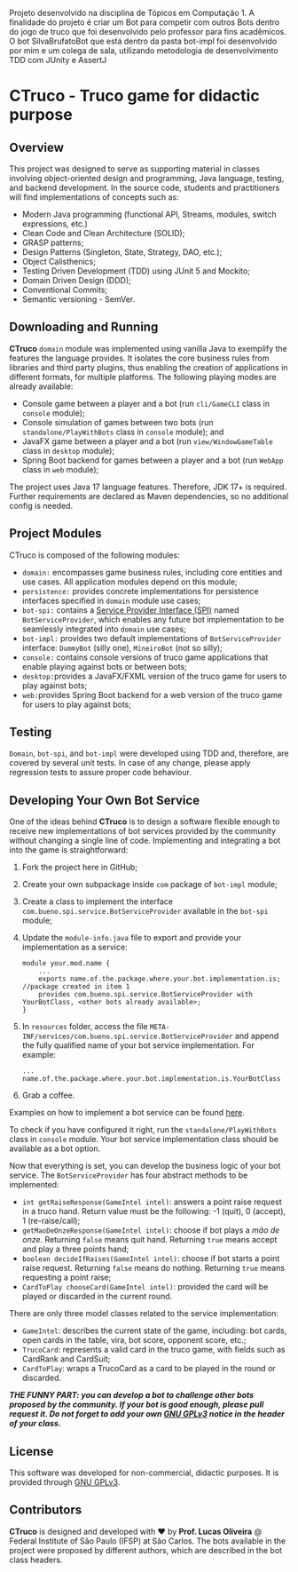 Projeto desenvolvido na disciplina de Tópicos em Computação 1. A finalidade do projeto é criar um Bot 
para competir com outros Bots dentro do jogo de truco que foi desenvolvido pelo professor para fins 
acadêmicos.
O bot SilvaBrufatoBot que está dentro da pasta bot-impl foi desenvolvido por mim e um colega
de sala, utilizando metodologia de desenvolvimento TDD com JUnity e AssertJ


# CTruco - Truco game for didactic purpose

## Overview

This project was designed to serve as supporting material in classes involving object-oriented design and programming,
Java language, testing, and backend development. In the source code, students and practitioners will find implementations 
of concepts such as: 

- Modern Java programming (functional API, Streams, modules, switch expressions, etc.)
- Clean Code and Clean Architecture (SOLID);
- GRASP patterns;
- Design Patterns (Singleton, State, Strategy, DAO, etc.);
- Object Calisthenics;
- Testing Driven Development (TDD) using JUnit 5 and Mockito;
- Domain Driven Design (DDD);
- Conventional Commits;
- Semantic versioning - SemVer.

## Downloading and Running

**CTruco** `domain` module was implemented using vanilla Java to exemplify the features the language provides. 
It isolates the core business rules from libraries and third party plugins, thus enabling the creation of applications in
different formats, for multiple platforms. The following playing modes are already available: 

- Console game between a player and a bot (run `cli/GameCLI` class in `console` module);
- Console simulation of games between two bots (run `standalone/PlayWithBots` class in `console` module); and
- JavaFX game between a player and a bot (run `view/WindowGameTable` class in `desktop` module);
- Spring Boot backend for games between a player and a bot (run `WebApp` class in `web` module);

The project uses Java 17 language features. Therefore, JDK 17+ is required. Further requirements are declared as Maven
dependencies, so no additional config is needed.  

## Project Modules

CTruco is composed of the following modules: 

- `domain:` encompasses game business rules, including core entities and use cases. All application modules depend on this module;
- `persistence:` provides concrete implementations for persistence interfaces specified in `domain` module use cases;
- `bot-spi:` contains a [Service Provider Interface (SPI)](https://docs.oracle.com/javase/tutorial/sound/SPI-intro.html) named `BotServiceProvider`, which enables any future bot implementation to be seamlessly integrated into `domain` use cases;
- `bot-impl:` provides two default implementations of `BotServiceProvider` interface: `DummyBot` (silly one), `MineiroBot` (not so silly);
- `console:` contains console versions of truco game applications that enable playing against bots or between bots;
- `desktop:`provides a JavaFX/FXML version of the truco game for users to play against bots;
- `web:`provides Spring Boot backend for a web version of the truco game for users to play against bots;


## Testing

`Domain`, `bot-spi`, and `bot-impl` were developed using TDD and, therefore, are covered by several unit tests. In case of any change, 
please apply regression tests to assure proper code behaviour.

## Developing Your Own Bot Service

One of the ideas behind **CTruco** is to design a software flexible enough to receive new implementations of bot services provided by
the community without changing a single line of code. Implementing and integrating a bot into the game is straightforward:

1. Fork the project here in GitHub;
2. Create your own subpackage inside `com` package of `bot-impl` module;
3. Create a class to implement the interface `com.bueno.spi.service.BotServiceProvider` available in the `bot-spi` module;
4. Update the `module-info.java` file to export and provide your implementation as a service:
   ```
   module your.mod.name {
       ...
       exports name.of.the.package.where.your.bot.implementation.is; //package created in item 1
       provides com.bueno.spi.service.BotServiceProvider with YourBotClass, <other bots already available>;
   }
   ```
5. In `resources` folder, access the file `META-INF/services/com.bueno.spi.service.BotServiceProvider` and append 
the fully qualified name of your bot service implementation. For example: 

   ```
   ...
   name.of.the.package.where.your.bot.implementation.is.YourBotClass 
   ```
6. Grab a coffee.

Examples on how to implement a bot service can be found [here](https://github.com/lucas-ifsp/CTruco/tree/master/bot-impl). 

To check if you have configured it right, run the `standalone/PlayWithBots` class in `console` module. Your bot service 
implementation class should be available as a bot option.

Now that everything is set, you can develop the business logic of your bot service. The `BotServiceProvider` 
has four abstract methods to be implemented: 

- `int getRaiseResponse(GameIntel intel)`: answers a point raise request in a truco hand. Return value must be the following: -1 (quit), 0 (accept), 1 (re-raise/call);
- `getMaoDeOnzeResponse(GameIntel intel)`: choose if bot plays a *mão de onze*. Returning `false` means quit hand. Returning `true` means accept and play a three points hand;
- `boolean decideIfRaises(GameIntel intel)`: choose if bot starts a point raise request.  Returning `false` means do nothing. Returning `true` means requesting a point raise;
- `CardToPlay chooseCard(GameIntel intel)`: provided the card will be played or discarded in the current round.

There are only three model classes related to the service implementation:

- `GameIntel`: describes the current state of the game, including: bot cards, open cards in the table, vira, bot score, opponent score, etc.;
- `TrucoCard`: represents a valid card in the truco game, with fields such as CardRank and CardSuit;
- `CardToPlay`: wraps a TrucoCard as a card to be played in the round or discarded.


***THE FUNNY PART:  you can develop a bot to challenge other bots proposed by the community.
If your bot is good enough, please pull request it. Do not forget to add your own 
[GNU GPLv3](https://www.gnu.org/licenses/gpl-3.0.pt-br.html) notice in the header of your class.***


## License

This software was developed for non-commercial, didactic purposes. It is provided through [GNU GPLv3](https://www.gnu.org/licenses/gpl-3.0.pt-br.html).

## Contributors

**CTruco** is designed and developed with :heart: by **Prof. Lucas Oliveira** @ Federal Institute of São Paulo (IFSP) at São Carlos. 
The bots available in the project were proposed by different authors, which are described in the bot class headers.






